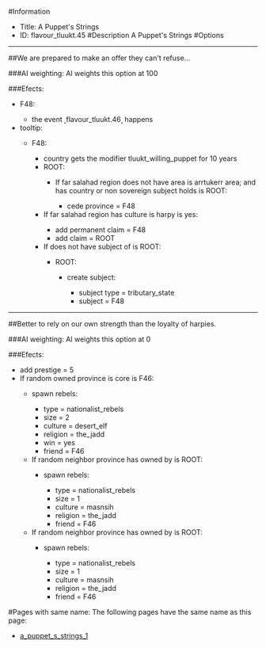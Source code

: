 #Information
 - Title: A Puppet's Strings
 - ID: flavour_tluukt.45
#Description
A Puppet's Strings
#Options

___
##We are prepared to make an offer they can't refuse...

###AI weighting:
AI weights this option at 100


###Efects:<ul><li>F48:</li><ul><li>the event ˻flavour_tluukt.46˼ happens</li></ul><li>tooltip:</li><ul><li>F48:</li><ul><li>country gets the modifier tluukt_willing_puppet for 10 years</li><li>ROOT:</li><ul><li>If far salahad region does not have area is arrtukerr area; and  has country or non sovereign subject holds is ROOT:</li><ul><li>cede province = F48</li></ul></ul><li>If far salahad region has culture is harpy is yes:</li><ul><li>add permanent claim = F48</li><li>add claim = ROOT</li></ul><li>If does not have subject of is ROOT:</li><ul><li>ROOT:</li><ul><li>create subject:</li><ul><li>subject type = tributary_state</li><li>subject = F48</li></ul></ul></ul></ul></ul></ul>

___
##Better to rely on our own strength than the loyalty of harpies.

###AI weighting:
AI weights this option at 0


###Efects:<ul><li>add prestige = 5</li><li>If random owned province is core is F46:</li><ul><li>spawn rebels:</li><ul><li>type = nationalist_rebels</li><li>size = 2</li><li>culture = desert_elf</li><li>religion = the_jadd</li><li>win = yes</li><li>friend = F46</li></ul><li>If random neighbor province has owned by is ROOT:</li><ul><li>spawn rebels:</li><ul><li>type = nationalist_rebels</li><li>size = 1</li><li>culture = masnsih</li><li>religion = the_jadd</li><li>friend = F46</li></ul></ul><li>If random neighbor province has owned by is ROOT:</li><ul><li>spawn rebels:</li><ul><li>type = nationalist_rebels</li><li>size = 1</li><li>culture = masnsih</li><li>religion = the_jadd</li><li>friend = F46</li></ul></ul></ul></ul>


#Pages with same name:
The following pages have the same name as this page:
 - [a_puppet_s_strings_1](a_puppet_s_strings_1.md)
